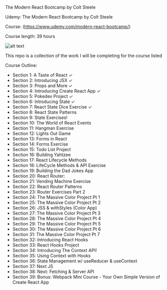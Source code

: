 The Modern React Bootcamp by Colt Steele

Udemy: The Modern React Bootcamp by Colt Steele

Course: (https://www.udemy.com/modern-react-bootcamp/)

Course length: 39 hours

![alt text](https://user-images.githubusercontent.com/24855472/61600077-bea36b80-abfc-11e9-9261-02d2d20652f9.png)

This repo is a collection of the work I will be completing for the course listed

Course Outline:
* Section 1: A Taste of React ✓
* Section 2: Introducing JSX ✓
* Section 3: Props and More ✓
* Section 4: Introducing Create React App ✓
* Section 5: Pokedex Project ✓
* Section 6: Introducing State ✓
* Section 7: React State Dice Exercise ✓
* Section 8: React State Patterns
* Section 9: State Exercises!
* Section 10: The World of React Events
* Section 11: Hangman Exercise
* Section 12: Lights Out Game
* Section 13: Forms in React
* Section 14: Forms Exercise
* Section 15: Todo List Project
* Section 16: Building Yahtzee
* Section 17: React Lifecycle Methods
* Section 18: LifeCycle Methods & API Exercise
* Section 19: Building the Dad Jokes App
* Section 20: React Router:
* Section 21: Vending Machine Exercise
* Section 22: React Router Patterns
* Section 23: Router Exercises Part 2
* Section 24: The Massive Color Project Pt 1
* Section 25: The Massive Color Project Pt 2
* Section 26: JSS & withStyles (Color App)
* Section 27: The Massive Color Project Pt 3
* Section 28: The Massive Color Project Pt 4
* Section 29: The Massive Color Project Pt 5
* Section 30: The Massive Color Project Pt 6
* Section 31: The Massive Color Project Pt 7
* Section 32: Introducing React Hooks
* Section 33: React Hooks Project
* Section 34: Introducing The Context API!
* Section 35: Using Context with Hooks
* Section 36: State Management w/ useReducer & useContext
* Section 37: Next JS
* Section 38: Next: Fetching & Server API
* Section 39: Bonus: Webpack Mini Course - Your Own Simple Version of Create React App
